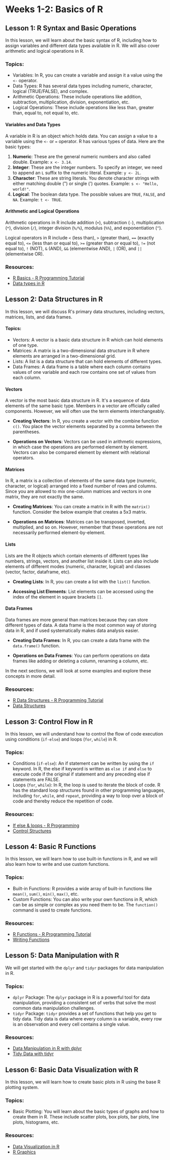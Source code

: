 # Weeks 1-2: Basics of R

## Lesson 1: R Syntax and Basic Operations

In this lesson, we will learn about the basic syntax of R, including how to assign variables and different data types available in R. We will also cover arithmetic and logical operations in R.

### Topics:
- Variables: In R, you can create a variable and assign it a value using the `<-` operator.
- Data Types: R has several data types including numeric, character, logical (TRUE/FALSE), and complex.
- Arithmetic Operations: These include operations like addition, subtraction, multiplication, division, exponentiation, etc.
- Logical Operations: These include operations like less than, greater than, equal to, not equal to, etc.

#### Variables and Data Types

A variable in R is an object which holds data. You can assign a value to a variable using the `<-` or `=` operator. R has various types of data. Here are the basic types:

1. **Numeric**: These are the general numeric numbers and also called double. Example: `x <- 3.14`.
2. **Integer**: These are the integer numbers. To specify an integer, we need to append an `L` suffix to the numeric literal. Example: `y <- 2L`.
3. **Character**: These are string literals. You denote character strings with either matching double (") or single (') quotes. Example: `s <- "Hello, world!"`.
4. **Logical**: The boolean data type. The possible values are `TRUE`, `FALSE`, and `NA`. Example: `t <- TRUE`.

#### Arithmetic and Logical Operations

Arithmetic operations in R include addition (`+`), subtraction (`-`), multiplication (`*`), division (`/`), integer division (`%/%`), modulus (`%%`), and exponentiation (`^`).

Logical operators in R include `<` (less than), `>` (greater than), `==` (exactly equal to), `<=` (less than or equal to), `>=` (greater than or equal to), `!=` (not equal to), `!` (NOT), `&` (AND), `&&` (elementwise AND), `|` (OR), and `||` (elementwise OR).
### Resources:
- [R Basics - R Programming Tutorial](https://www.youtube.com/watch?v=_V8eKsto3Ug)
- [Data types in R](https://www.statmethods.net/input/datatypes.html)

## Lesson 2: Data Structures in R

In this lesson, we will discuss R's primary data structures, including vectors, matrices, lists, and data frames.

#### Topics:
- Vectors: A vector is a basic data structure in R which can hold elements of one type.
- Matrices: A matrix is a two-dimensional data structure in R where elements are arranged in a two-dimensional grid.
- Lists: A list is a data structure that can hold elements of different types.
- Data Frames: A data frame is a table where each column contains values of one variable and each row contains one set of values from each column.

#### Vectors

A vector is the most basic data structure in R. It's a sequence of data elements of the same basic type. Members in a vector are officially called components. However, we will often use the term elements interchangeably.

- **Creating Vectors**: In R, you create a vector with the combine function `c()`. You place the vector elements separated by a comma between the parentheses. 

- **Operations on Vectors**: Vectors can be used in arithmetic expressions, in which case the operations are performed element by element. Vectors can also be compared element by element with relational operators.

#### Matrices

In R, a matrix is a collection of elements of the same data type (numeric, character, or logical) arranged into a fixed number of rows and columns. Since you are allowed to mix one-column matrices and vectors in one matrix, they are not exactly the same.

- **Creating Matrices**: You can create a matrix in R with the `matrix()` function. Consider the below example that creates a 5x3 matrix.

- **Operations on Matrices**: Matrices can be transposed, inverted, multiplied, and so on. However, remember that these operations are not necessarily performed element-by-element.

#### Lists

Lists are the R objects which contain elements of different types like numbers, strings, vectors, and another list inside it. Lists can also include elements of different modes (numeric, character, logical) and classes (vector, factor, dataframe, etc).

- **Creating Lists**: In R, you can create a list with the `list()` function.

- **Accessing List Elements**: List elements can be accessed using the index of the element in square brackets `[]`.

#### Data Frames

Data frames are more general than matrices because they can store different types of data. A data frame is the most common way of storing data in R, and if used systematically makes data analysis easier.

- **Creating Data Frames**: In R, you can create a data frame with the `data.frame()` function. 

- **Operations on Data Frames**: You can perform operations on data frames like adding or deleting a column, renaming a column, etc.

In the next sections, we will look at some examples and explore these concepts in more detail.

### Resources:
- [R Data Structures - R Programming Tutorial](https://www.youtube.com/watch?v=lL0s1coNtRk)
- [Data Structures](https://adv-r.hadley.nz/vectors-chap.html)

## Lesson 3: Control Flow in R

In this lesson, we will understand how to control the flow of code execution using conditions (`if-else`) and loops (`for`, `while`) in R.

### Topics:
- Conditions (`if-else`): An if statement can be written by using the `if` keyword. In R, the else if keyword is written as `else if` and `else` to execute code if the original if statement and any preceding else if statements are FALSE.
- Loops (`for`, `while`): In R, the loop is used to iterate the block of code. R has the standard loop structures found in other programming languages, including `for`, `while`, and `repeat`, providing a way to loop over a block of code and thereby reduce the repetition of code.

### Resources:
- [If else & loops - R Programming](https://www.youtube.com/watch?v=F2wasPxHd7M)
- [Control Structures](https://www.statmethods.net/management/controlstructures.html)

## Lesson 4: Basic R Functions

In this lesson, we will learn how to use built-in functions in R, and we will also learn how to write and use custom functions.

### Topics:
- Built-in Functions: R provides a wide array of built-in functions like `mean()`, `sum()`, `min()`, `max()`, etc.
- Custom Functions: You can also write your own functions in R, which can be as simple or complex as you need them to be. The `function()` command is used to create functions.

### Resources:
- [R Functions - R Programming Tutorial](https://www.youtube.com/watch?v=m2k9Jhceo-0)
- [Writing Functions](https://adv-r.hadley.nz/functions.html)

## Lesson 5: Data Manipulation with R

We will get started with the `dplyr` and `tidyr` packages for data manipulation in R.

### Topics:
- `dplyr` Package: The `dplyr` package in R is a powerful tool for data manipulation, providing a consistent set of verbs that solve the most common data manipulation challenges.
- `tidyr` Package: `tidyr` provides a set of functions that help you get to tidy data. Tidy data is data where every column is a variable, every row is an observation and every cell contains a single value.

### Resources:
- [Data Manipulation in R with dplyr](https://www.datacamp.com/community/tutorials/dplyr-tutorial-data-manipulation-with-r)
- [Tidy Data with tidyr](https://r4ds.had.co.nz/tidy-data.html)

## Lesson 6: Basic Data Visualization with R

In this lesson, we will learn how to create basic plots in R using the base R plotting system.

### Topics:
- Basic Plotting: You will learn about the basic types of graphs and how to create them in R. These include scatter plots, box plots, bar plots, line plots, histograms, etc.

### Resources:
- [Data Visualization in R](https://www.datacamp.com/community/tutorials/data-visualization-r)
- [R Graphics](https://www.statmethods.net/graphs/index.html)

